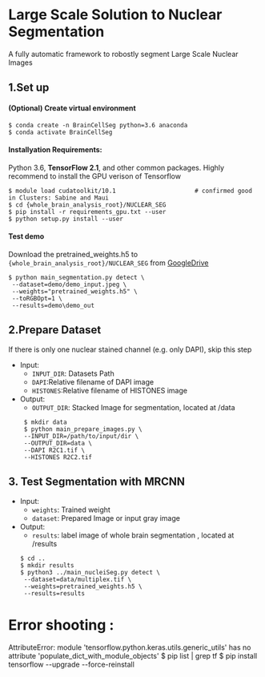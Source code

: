 
# Large Scale Solution to Nuclear Segmentation 
 A fully automatic framework to robostly segment Large Scale Nuclear Images 

##  1.Set up 
   ####  (Optional) Create virtual environment
    $ conda create -n BrainCellSeg python=3.6 anaconda
    $ conda activate BrainCellSeg
    
   ####  Installyation Requirements:  
   Python 3.6, **TensorFlow 2.1**, and other common packages. Highly recommend to install the GPU verison of Tensorflow

    $ module load cudatoolkit/10.1                      # confirmed good in Clusters: Sabine and Maui
    $ cd {whole_brain_analysis_root}/NUCLEAR_SEG
    $ pip install -r requirements_gpu.txt --user
    $ python setup.py install --user
   
   #### Test demo
   Download the pretrained_weights.h5 to ``{whole_brain_analysis_root}/NUCLEAR_SEG`` from [GoogleDrive](https://drive.google.com/open?id=12algdsF7hxoF6lLepRoDed36gBx-NkCD)

   ```
   $ python main_segmentation.py detect \
    --dataset=demo/demo_input.jpeg \
    --weights="pretrained_weights.h5" \
    --toRGBOpt=1 \
    --results=demo\demo_out
   ```

##  2.Prepare Dataset       
 If there is only one nuclear stained channel (e.g. only DAPI), skip this step
- Input:
   -  `INPUT_DIR`: Datasets Path
   -  `DAPI`:Relative filename of DAPI image
   -  `HISTONES`:Relative filename of HISTONES image
- Output:
   - `OUTPUT_DIR`: Stacked Image for segmentation, located at /data 
   ```
    $ mkdir data
    $ python main_prepare_images.py \
    --INPUT_DIR=/path/to/input/dir \
    --OUTPUT_DIR=data \
    --DAPI R2C1.tif \
    --HISTONES R2C2.tif 
   ```

##  3. Test Segmentation with MRCNN 

- Input:
   - `weights`: Trained weight
   - `dataset`: Prepared Image or input gray image
- Output:
   - `results`: label image of whole brain segmentation , located at /results
   ```
   $ cd ..
   $ mkdir results
   $ python3 ../main_nucleiSeg.py detect \
    --dataset=data/multiplex.tif \
    --weights=pretrained_weights.h5 \
    --results=results
   ```
# Error shooting :

AttributeError: module 'tensorflow.python.keras.utils.generic_utils' has no attribute 'populate_dict_with_module_objects'
$ pip list | grep tf
$ pip install tensorflow --upgrade --force-reinstall





